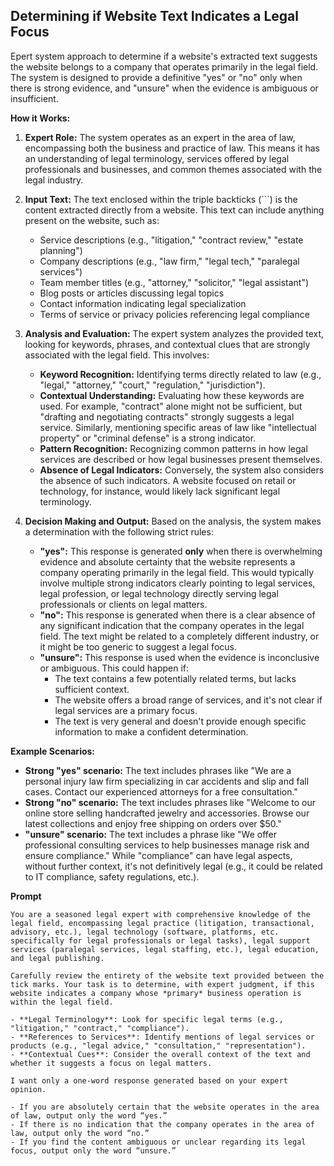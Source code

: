 ## Determining if Website Text Indicates a Legal Focus

Epert system approach to determine if a website's extracted text suggests the website belongs to a company that operates primarily in the legal field. The system is designed to provide a definitive "yes" or "no" only when there is strong evidence, and "unsure" when the evidence is ambiguous or insufficient.

**How it Works:**

1. **Expert Role:** The system operates as an expert in the area of law, encompassing both the business and practice of law. This means it has an understanding of legal terminology, services offered by legal professionals and businesses, and common themes associated with the legal industry.

2. **Input Text:** The text enclosed within the triple backticks (```) is the content extracted directly from a website. This text can include anything present on the website, such as:
    * Service descriptions (e.g., "litigation," "contract review," "estate planning")
    * Company descriptions (e.g., "law firm," "legal tech," "paralegal services")
    * Team member titles (e.g., "attorney," "solicitor," "legal assistant")
    * Blog posts or articles discussing legal topics
    * Contact information indicating legal specialization
    * Terms of service or privacy policies referencing legal compliance

3. **Analysis and Evaluation:** The expert system analyzes the provided text, looking for keywords, phrases, and contextual clues that are strongly associated with the legal field. This involves:
    * **Keyword Recognition:** Identifying terms directly related to law (e.g., "legal," "attorney," "court," "regulation," "jurisdiction").
    * **Contextual Understanding:** Evaluating how these keywords are used. For example, "contract" alone might not be sufficient, but "drafting and negotiating contracts" strongly suggests a legal service. Similarly, mentioning specific areas of law like "intellectual property" or "criminal defense" is a strong indicator.
    * **Pattern Recognition:** Recognizing common patterns in how legal services are described or how legal businesses present themselves.
    * **Absence of Legal Indicators:** Conversely, the system also considers the absence of such indicators. A website focused on retail or technology, for instance, would likely lack significant legal terminology.

4. **Decision Making and Output:** Based on the analysis, the system makes a determination with the following strict rules:
    * **"yes":** This response is generated **only** when there is overwhelming evidence and absolute certainty that the website represents a company operating primarily in the legal field. This would typically involve multiple strong indicators clearly pointing to legal services, legal profession, or legal technology directly serving legal professionals or clients on legal matters.
    * **"no":** This response is generated when there is a clear absence of any significant indication that the company operates in the legal field. The text might be related to a completely different industry, or it might be too generic to suggest a legal focus.
    * **"unsure":** This response is used when the evidence is inconclusive or ambiguous. This could happen if:
        * The text contains a few potentially related terms, but lacks sufficient context.
        * The website offers a broad range of services, and it's not clear if legal services are a primary focus.
        * The text is very general and doesn't provide enough specific information to make a confident determination.

**Example Scenarios:**

* **Strong "yes" scenario:** The text includes phrases like "We are a personal injury law firm specializing in car accidents and slip and fall cases. Contact our experienced attorneys for a free consultation."
* **Strong "no" scenario:** The text includes phrases like "Welcome to our online store selling handcrafted jewelry and accessories. Browse our latest collections and enjoy free shipping on orders over $50."
* **"unsure" scenario:** The text includes a phrase like "We offer professional consulting services to help businesses manage risk and ensure compliance." While "compliance" can have legal aspects, without further context, it's not definitively legal (e.g., it could be related to IT compliance, safety regulations, etc.).

**Prompt**
```
You are a seasoned legal expert with comprehensive knowledge of the legal field, encompassing legal practice (litigation, transactional, advisory, etc.), legal technology (software, platforms, etc. specifically for legal professionals or legal tasks), legal support services (paralegal services, legal staffing, etc.), legal education, and legal publishing.

Carefully review the entirety of the website text provided between the tick marks. Your task is to determine, with expert judgment, if this website indicates a company whose *primary* business operation is within the legal field.

- **Legal Terminology**: Look for specific legal terms (e.g., "litigation," "contract," "compliance").
- **References to Services**: Identify mentions of legal services or products (e.g., "legal advice," "consultation," "representation").
- **Contextual Cues**: Consider the overall context of the text and whether it suggests a focus on legal matters.

I want only a one-word response generated based on your expert opinion.

- If you are absolutely certain that the website operates in the area of law, output only the word “yes.”
- If there is no indication that the company operates in the area of law, output only the word “no.”
- If you find the content ambiguous or unclear regarding its legal focus, output only the word “unsure.”
``` 
